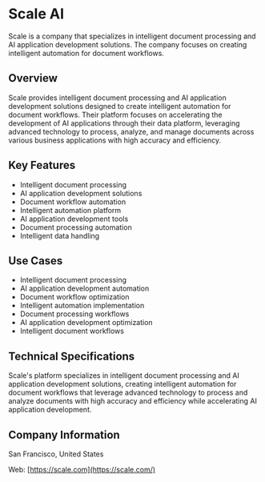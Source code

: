 # Scale AI

Scale is a company that specializes in intelligent document processing and AI application development solutions. The company focuses on creating intelligent automation for document workflows.

## Overview

Scale provides intelligent document processing and AI application development solutions designed to create intelligent automation for document workflows. Their platform focuses on accelerating the development of AI applications through their data platform, leveraging advanced technology to process, analyze, and manage documents across various business applications with high accuracy and efficiency.

## Key Features

- Intelligent document processing
- AI application development solutions
- Document workflow automation
- Intelligent automation platform
- AI application development tools
- Document processing automation
- Intelligent data handling

## Use Cases

- Intelligent document processing
- AI application development automation
- Document workflow optimization
- Intelligent automation implementation
- Document processing workflows
- AI application development optimization
- Intelligent document workflows

## Technical Specifications

Scale's platform specializes in intelligent document processing and AI application development solutions, creating intelligent automation for document workflows that leverage advanced technology to process and analyze documents with high accuracy and efficiency while accelerating AI application development.

## Company Information

San Francisco, United States

Web: [https://scale.com](https://scale.com/) 